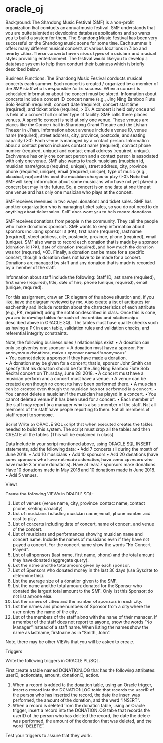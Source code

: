 # oracle_oj

Background:  The Shandong Music Festival (SMF) is a non-profit organization that conducts an annual music festival. SMF understands that you are quite talented at developing database applications and so wants you to build a system for them. The Shandong Music Festival has been very successful on the Shandong music scene for some time. Each summer it offers many different musical concerts at various locations in Zibo and nearby cities. These concerts have various types of musicians and musical styles providing entertainment. The festival would like you to develop a database system to help them conduct their business which is briefly described below.  
 
Business Functions: The Shandong Music Festival conducts musical concerts each summer. Each concert is created / organized by a member of the SMF staff who is responsible for its success. When a concert is scheduled information about the concert must be stored.  Information about concerts include a concert ID, concert name (e.g., Jing Ning Bamboo Flute Solo Recital) (required), concert date (required), concert start time (required), and ticket price (required, > 0). A concert is held only once and is held at a concert hall or other type of facility. SMF calls these places venues. A specific concert is held at only one venue. These venues are places like the Concert hall in Shandong Grand Theatre and the Lishan Theater in Ji’nan.  Information about a venue include a venue ID, venue name (required), street address, city, province, postcode, and seating capacity (>0). Each venue is managed by a contact person. Information about a contact person includes contact name (required), contact phone number (required, unique) and contact email address (required, unique). Each venue has only one contact person and a contact person is associated with only one venue. SMF also wants to track musicians (musician id, musician name/group (required, unique), street address, city, province, phone (required, unique), email (required, unique), type of music (e.g., classical, rap) and the cost the musician charges to play (>0). Note that SMF will keep information about some musicians who have not yet played a concert but may in the future.  So, a concert is on one date at one time at one venue and has only one musician who plays at the concert. 
 
SMF receives revenues in two ways: donations and ticket sales. SMF has another organization who is managing ticket sales, so you do not need to do anything about ticket sales. SMF does want you to help record donations.  
 
SMF receives donations from people in the community. They call the people who make donations sponsors. SMF wants to keep information about sponsors including sponsor ID (PK), first name (required), last name (required), street address, city, postcode, province, phone (required), email (unique). SMF also wants to record each donation that is made by a sponsor (donation id (PK), date of donation (required), and how much the donation was for (required, >0)).  Finally, a donation can be made for a specific concert, though a donation does not have to be made for a concert. Donations are managed by staff and any donation that is made is recorded by a member of the staff.  
 
Information about staff include the following: Staff ID, last name (required), first name (required), title, date of hire, phone (unique, required), email (unique, required). 
 
For this assignment, draw an ER diagram of the above situation and, if you like, have the diagram reviewed by me. Also create a list of attributes for each entity and include notation about the characteristics of each attribute (e.g., PK, required) using the notation described in class. Once this is done, you are to develop tables for each of the entities and relationships described above in ORACLE SQL. The tables must have quality checks such as having a PK in each table, validation rules and validation checks, and referential integrity constraints. 
 
Note, the following business rules / relationships exist: 
• A donation can only be given by one sponsor. 
• A donation must have a sponsor. For anonymous donations, make a sponsor named ‘anonymous’.  
• You cannot delete a sponsor if they have made a donation.  
• A donation may be given for a concert; that is, sponsor John Smith can specify that his donation should be for the Jing Ning Bamboo Flute Solo Recital concert on Thursday, June 28, 2018. 
• A concert must have a musician perform and a concert must have a venue. 
• A venue can be created even though no concerts have been performed there. 
• A musician can be created even though the musician has not performed in a concert.
• You cannot delete a musician if the musician has played in a concert. 
• You cannot delete a venue if it has been used for a concert.
• Each member of the staff may report to a manager who is also a member of the staff. Not all members of the staff have people reporting to them. Not all members of staff report to someone. 
 
 
Script Write an ORACLE SQL script that when executed creates the tables needed to build this system. The script must drop all the tables and then CREATE all the tables. (This will be explained in class). 
 
Data 
Include in your script mentioned above, using ORACLE SQL INSERT statements, add the following data: • Add 7 concerts all during the month of June 2018. • Add 10 musicians • Add 10 sponsors • Add 20 donations (have some sponsors who have not made a donation, have some sponsors who have made 3 or more donations). Have at least 7 sponsors make donations. Have 10 donations made in May 2018 and 10 donations made in June 2018. • Add 5 venues. 
 
 
 
Views 
 
Create the following VIEWs in ORACLE SQL: 
 
1. List of venues (venue name, city, province, contact name, contact phone, seating capacity) 
2. List of musicians including musician name, email, phone number and cost to play. 
3. List of concerts including date of concert, name of concert, and venue of the concert. 
4. List of musicians and performances showing musician name and concert name. Include the names of musicians even if they have not played a concert. For the concert name show the words “No Concert Played”. 
5. List of all sponsors (last name, first name, phone) and the total amount they have donated (aggregate query). 
6. List the name and the total amount given by each sponsor.  
7. List of Sponsors who donated money in the last 30 days (use Sysdate to determine this). 
8. List the average size of a donation given to the SMF. 
9. List the name and the total amount donated for the Sponsor who donated the largest total amount to the SMF. Only list this Sponsor; do not list anyone else. 
10. List the names of cities and the number of sponsors in each city. 
11. List the names and phone numbers of Sponsor from a city where the user enters the name of the city. 
12. List of the members of the staff along with the name of their manager. If a member of the staff does not report to anyone, show the words “No Manager” instead of a staff name. When listing the names show the name as lastname, firstname as in “Smith, John”.  
 
Note, there may be other VIEWs that you will be asked to create.  
 
Triggers 
 
Write the following triggers in ORACLE PL/SQL.  

 First create a table named DONATIONLOG that has the following attributes: userID, actiondate, amount, donationID, action.  
 
1. When a record is added to the donation table, using an Oracle trigger, insert a record into the DONATIONLOG table that records the userID of the person who has inserted the record, the date the insert was performed, the amount of the donation, and the word “INSERT”. 
2. When a record is deleted from the donation table, using an Oracle trigger, insert a record into the DONATIONLOG table that records the userID of the person who has deleted the record, the date the delete was performed, the amount of the donation that was deleted, and the word “DELETE”. 
 
Test your triggers to assure that they work. 
